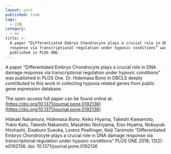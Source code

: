 ```yaml
---
layout: post
published: true
tags:
  - 広報
category:
  - en
title: >-
  A paper “Differentiated Embryo Chondrocyte plays a crucial role in DNA damage
  response via transcriptional regulation under hypoxic conditions” was
  published in PLOS ONE.
---
```

A paper “Differentiated Embryo Chondrocyte plays a crucial role in DNA damage response via transcriptional regulation under hypoxic conditions” was published in PLOS One.
Dr. Hidemasa Bono in DBCLS deeply contributed to this work in collecting hypoxia related genes from public gene expression database.
 
The open-access full paper can be found online at:
[https://doi.org/10.1371/journal.pone.0192136](https://doi.org/10.1371/journal.pone.0192136)
 
Hideaki Nakamura, Hidemasa Bono, Keiko Hiyama, Takeshi Kawamoto, Yukio Kato, Takeshi Nakanishi, Masahiko Nishiyama, Eiso Hiyama, Nobuyuki Hirohashi, Eisaburo Sueoka, Lorenz Poellinger, Keiji Tanimoto
“Differentiated Embryo Chondrocyte plays a crucial role in DNA damage response via transcriptional regulation under hypoxic conditions”
PLOS ONE 2018; 13(2): e0192136.
doi: 10.1371/journal.pone.0192136

